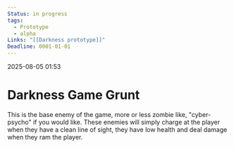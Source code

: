 ```yaml
---
Status: in progress
tags:
  - Prototype
  - alpha
Links: "[[Darkness prototype]]"
Deadline: 0001-01-01
---
```

2025-08-05 01:53
# Darkness Game Grunt
This is the base enemy of the game, more or less zombie like, "cyber-psycho" if you would like. These enemies will simply charge at the player when they have a clean line of sight, they have low health and deal damage when they ram the player.

